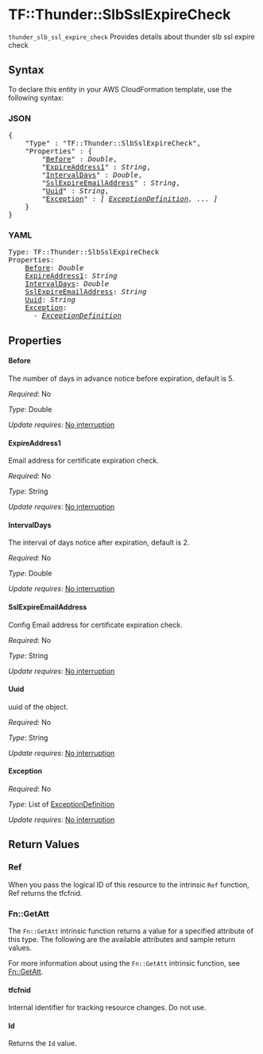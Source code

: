 # TF::Thunder::SlbSslExpireCheck

`thunder_slb_ssl_expire_check` Provides details about thunder slb ssl expire check

## Syntax

To declare this entity in your AWS CloudFormation template, use the following syntax:

### JSON

<pre>
{
    "Type" : "TF::Thunder::SlbSslExpireCheck",
    "Properties" : {
        "<a href="#before" title="Before">Before</a>" : <i>Double</i>,
        "<a href="#expireaddress1" title="ExpireAddress1">ExpireAddress1</a>" : <i>String</i>,
        "<a href="#intervaldays" title="IntervalDays">IntervalDays</a>" : <i>Double</i>,
        "<a href="#sslexpireemailaddress" title="SslExpireEmailAddress">SslExpireEmailAddress</a>" : <i>String</i>,
        "<a href="#uuid" title="Uuid">Uuid</a>" : <i>String</i>,
        "<a href="#exception" title="Exception">Exception</a>" : <i>[ <a href="exceptiondefinition.md">ExceptionDefinition</a>, ... ]</i>
    }
}
</pre>

### YAML

<pre>
Type: TF::Thunder::SlbSslExpireCheck
Properties:
    <a href="#before" title="Before">Before</a>: <i>Double</i>
    <a href="#expireaddress1" title="ExpireAddress1">ExpireAddress1</a>: <i>String</i>
    <a href="#intervaldays" title="IntervalDays">IntervalDays</a>: <i>Double</i>
    <a href="#sslexpireemailaddress" title="SslExpireEmailAddress">SslExpireEmailAddress</a>: <i>String</i>
    <a href="#uuid" title="Uuid">Uuid</a>: <i>String</i>
    <a href="#exception" title="Exception">Exception</a>: <i>
      - <a href="exceptiondefinition.md">ExceptionDefinition</a></i>
</pre>

## Properties

#### Before

The number of days in advance notice before expiration, default is 5.

_Required_: No

_Type_: Double

_Update requires_: [No interruption](https://docs.aws.amazon.com/AWSCloudFormation/latest/UserGuide/using-cfn-updating-stacks-update-behaviors.html#update-no-interrupt)

#### ExpireAddress1

Email address for certificate expiration check.

_Required_: No

_Type_: String

_Update requires_: [No interruption](https://docs.aws.amazon.com/AWSCloudFormation/latest/UserGuide/using-cfn-updating-stacks-update-behaviors.html#update-no-interrupt)

#### IntervalDays

The interval of days notice after expiration, default is 2.

_Required_: No

_Type_: Double

_Update requires_: [No interruption](https://docs.aws.amazon.com/AWSCloudFormation/latest/UserGuide/using-cfn-updating-stacks-update-behaviors.html#update-no-interrupt)

#### SslExpireEmailAddress

Config Email address for certificate expiration check.

_Required_: No

_Type_: String

_Update requires_: [No interruption](https://docs.aws.amazon.com/AWSCloudFormation/latest/UserGuide/using-cfn-updating-stacks-update-behaviors.html#update-no-interrupt)

#### Uuid

uuid of the object.

_Required_: No

_Type_: String

_Update requires_: [No interruption](https://docs.aws.amazon.com/AWSCloudFormation/latest/UserGuide/using-cfn-updating-stacks-update-behaviors.html#update-no-interrupt)

#### Exception

_Required_: No

_Type_: List of <a href="exceptiondefinition.md">ExceptionDefinition</a>

_Update requires_: [No interruption](https://docs.aws.amazon.com/AWSCloudFormation/latest/UserGuide/using-cfn-updating-stacks-update-behaviors.html#update-no-interrupt)

## Return Values

### Ref

When you pass the logical ID of this resource to the intrinsic `Ref` function, Ref returns the tfcfnid.

### Fn::GetAtt

The `Fn::GetAtt` intrinsic function returns a value for a specified attribute of this type. The following are the available attributes and sample return values.

For more information about using the `Fn::GetAtt` intrinsic function, see [Fn::GetAtt](https://docs.aws.amazon.com/AWSCloudFormation/latest/UserGuide/intrinsic-function-reference-getatt.html).

#### tfcfnid

Internal identifier for tracking resource changes. Do not use.

#### Id

Returns the <code>Id</code> value.

